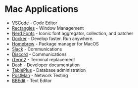 # Mac Applications

- [VSCode](https://code.visualstudio.com/) - Code Editor
- [Rectangles](https://rectangleapp.com/) - Window Management
- [Nerd Fonts](https://www.nerdfonts.com/) - Iconic font aggregator, collection, and patcher
- [Docker](https://www.docker.com/) - Develop faster. Run anywhere.
- [Homebrew](https://brew.sh/) - Package manager for MacOS
- [Slack](https://slack.com/) - Communications
- [Discord](https://discord.com/) - Communications
- [iTerm2](https://iterm2.com/) - Terminal replacement
- [Dash](https://kapeli.com/dash) - Developer documentation
- [TablePlus](https://tableplus.com/) - Database administration
- [PostMan]() - Network Testing
- [BBEdit]() - Text Editor
